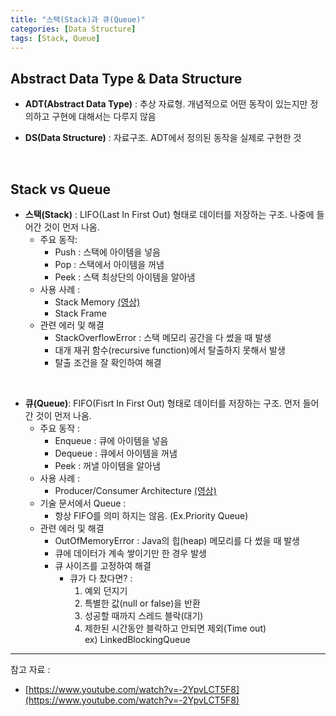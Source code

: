 ```yaml
---
title: "스택(Stack)과 큐(Queue)"
categories: [Data Structure]
tags: [Stack, Queue]
---
```


## Abstract Data Type & Data Structure

- **ADT(Abstract Data Type)** : 추상 자료형. 개념적으로 어떤 동작이 있는지만 정의하고 구현에 대해서는 다루지 않음

- **DS(Data Structure)** : 자료구조. ADT에서 정의된 동작을 실제로 구현한 것

<br>

## Stack vs Queue

- **스택(Stack)** : LIFO(Last In First Out) 형태로 데이터를 저장하는 구조. 나중에 들어간 것이 먼저 나옴.
    - 주요 동작: 
        - Push : 스택에 아이템을 넣음
        - Pop : 스택에서 아이템을 꺼냄
        - Peek : 스택 최상단의 아이템을 알아냄
    - 사용 사례 : 
        - Stack Memory [(영상)](https://youtu.be/-2YpvLCT5F8?t=306)
        - Stack Frame
    - 관련 에러 및 해결
        - StackOverflowError : 스택 메모리 공간을 다 썼을 때 발생
        - 대개 재귀 함수(recursive function)에서 탈출하지 못해서 발생
        - 탈출 조건을 잘 확인하여 해결


<br>

- **큐(Queue)**: FIFO(Fisrt In First Out) 형태로 데이터를 저장하는 구조. 먼저 들어간 것이 먼저 나옴.
    - 주요 동작 : 
        - Enqueue : 큐에 아이템을 넣음
        - Dequeue : 큐에서 아이템을 꺼냄
        - Peek : 꺼낼 아이템을 알아냄
    - 사용 사례 : 
        - Producer/Consumer Architecture  [(영상)](https://youtu.be/-2YpvLCT5F8?t=418)
    - 기술 문서에서 Queue :
        - 항상 FIFO를 의미 하지는 않음. (Ex.Priority Queue)
    - 관련 에러 및 해결
        - OutOfMemoryError : Java의 힙(heap) 메모리를 다 썼을 때 발생
        - 큐에 데이터가 계속 쌓이기만 한 경우 발생
        - 큐 사이즈를 고정하여 해결 <br>
            - 큐가 다 찼다면? :
                1. 예외 던지기
                2. 특별한 값(null or false)을 반환
                3. 성공할 때까지 스레드 블락(대기)
                4. 제한된 시간동안 블락하고 안되면 제외(Time out)
                <br>ex) LinkedBlockingQueue





<hr>

참고 자료 : 

- [https://www.youtube.com/watch?v=-2YpvLCT5F8](https://www.youtube.com/watch?v=-2YpvLCT5F8)


